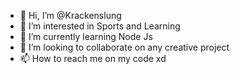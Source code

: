 - 👋 Hi, I’m @Krackenslung
- 👀 I’m interested in Sports and Learning 
- 🌱 I’m currently learning Node Js
- 💞️ I’m looking to collaborate on any creative project 
- 📫 How to reach me on my code xd 

<!---
Krackenslung/Krackenslung is a ✨ special ✨ repository because its `README.md` (this file) appears on your GitHub profile.
You can click the Preview link to take a look at your changes.
--->
